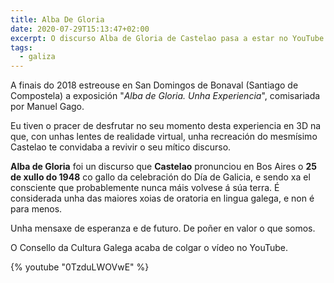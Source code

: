 ```yaml
---
title: Alba De Gloria
date: 2020-07-29T15:13:47+02:00
excerpt: O discurso Alba de Gloria de Castelao pasa a estar no YouTube
tags:
  - galiza
---
```


A finais do 2018 estreouse en San Domingos de Bonaval (Santiago de Compostela) a exposición "*Alba de Gloria. Unha Experiencia*", comisariada por Manuel Gago.

Eu tiven o pracer de desfrutar no seu momento desta experiencia en 3D na que, con unhas lentes de realidade virtual, unha recreación do mesmísimo Castelao te convidaba a revivir o seu mítico discurso.

**Alba de Gloria** foi un discurso que **Castelao** pronunciou en Bos Aires o **25 de xullo do 1948** co gallo da celebración do Día de Galicia, e sendo xa el consciente que probablemente nunca máis volvese á súa terra. É considerada unha das maiores xoias de oratoria en lingua galega, e non é para menos.

Unha mensaxe de esperanza e de futuro. De poñer en valor o que somos.

O Consello da Cultura Galega acaba de colgar o vídeo no YouTube.


{% youtube "0TzduLWOVwE" %}
